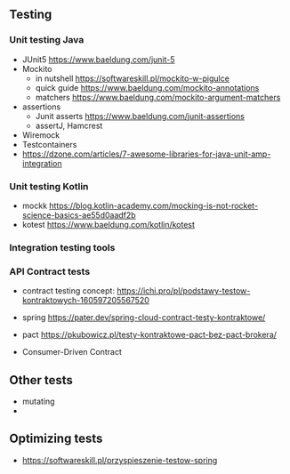 ## Testing

### Unit testing Java
- JUnit5 https://www.baeldung.com/junit-5
- Mockito 
  - in nutshell https://softwareskill.pl/mockito-w-pigulce 
  - quick guide https://www.baeldung.com/mockito-annotations
  - matchers https://www.baeldung.com/mockito-argument-matchers
- assertions
  - Junit asserts https://www.baeldung.com/junit-assertions
  - assertJ, Hamcrest
- Wiremock
- Testcontainers
- https://dzone.com/articles/7-awesome-libraries-for-java-unit-amp-integration

### Unit testing Kotlin
- mockk https://blog.kotlin-academy.com/mocking-is-not-rocket-science-basics-ae55d0aadf2b
- kotest https://www.baeldung.com/kotlin/kotest


### Integration testing tools


### API Contract tests 
- contract testing concept: https://ichi.pro/pl/podstawy-testow-kontraktowych-160597205567520
- spring https://pater.dev/spring-cloud-contract-testy-kontraktowe/
- pact https://pkubowicz.pl/testy-kontraktowe-pact-bez-pact-brokera/

- Consumer-Driven Contract

## Other tests

- mutating
- 


## Optimizing tests
- https://softwareskill.pl/przyspieszenie-testow-spring
